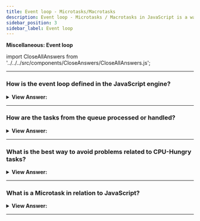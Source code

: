 ```yaml
---
title: Event loop - Microtasks/Macrotasks
description: Event loop - Microtasks / Macrotasks in JavaScript is a way to run code asynchronously. - JavaScript Interview Questions & Answers
sidebar_position: 3
sidebar_label: Event loop
---
```


**Miscellaneous: Event loop**

import CloseAllAnswers from '../../../src/components/CloseAnswers/CloseAllAnswers.js';

<CloseAllAnswers />

---

### How is the event loop defined in the JavaScript engine?

<details>
  <summary><strong>View Answer:</strong></summary>
  <div>
  <div><strong>Interview Response:</strong> In computer science, the event loop is a programming construct or design pattern that waits for and dispatches events or messages in a program. The event loop concept is quite simple. There is an endless loop, where the JavaScript engine waits for tasks, executes them, and then sleeps, waiting for more tasks. The general algorithm of the engine includes to simple steps. Where there are tasks execute theme, starting with the oldest task first. Then, sleep until a new task appears, then go to one. That is a formalization for what we see when browsing a page. The JavaScript engine does nothing most of the time, it only runs if a script/handler/event activates.
    </div><br />
  <div><strong className="codeExample">Diagram:</strong><br /><br />

  <div></div>

<img src="/img/event-loop.gif" /><br /><br />

</div>
  </div>
</details>

---

### How are the tasks from the queue processed or handled?

<details>
  <summary><strong>View Answer:</strong></summary>
  <div>
  <div><strong>Interview Response:</strong> Tasks from the queue are processed on “first come – first served” basis. When the engine browser is done with the script, it handles mousemove event, then then setTimeout handler, and so on.
    </div><br />
  <div><strong className="codeExample">Diagram:</strong><br /><br />

  <div></div>

<img src='/img/callback-queue-event-loop.gif' />

</div>
  </div>
</details>

---

### What is the best way to avoid problems related to CPU-Hungry tasks?

<details>
  <summary><strong>View Answer:</strong></summary>
  <div>
  <div><strong>Interview Response:</strong> We can avoid problems by splitting the big task into pieces or chunks. The goal is to split your tasks into smaller chunks to reduce the load on the engine. It should be noted that the engine is limited to the number of tasks it can process within a given time.
    </div><br />
  <div><strong className="codeExample">Code Example:</strong><br /><br />

  <div></div>

```js
let i = 0;

let start = Date.now();

function count() {
  // do a piece of the heavy job (*)
  do {
    i++;
  } while (i % 1e6 != 0);

  if (i == 1e9) {
    alert('Done in ' + (Date.now() - start) + 'ms');
  } else {
    setTimeout(count); // schedule the new call (**)
  }
}

count();
```

  </div>
  </div>
</details>

---

### What is a Microtask in relation to JavaScript?

<details>
  <summary><strong>View Answer:</strong></summary>
  <div>
  <div><strong>Interview Response:</strong> Microtasks come solely from our code. They are usually created by promises: an execution of .then/catch/finally handler becomes a microtask. Microtasks are used “under the cover” of await as well, as it is another form of promise handling. There is also a special function `queueMicrotask(func)` that queues func for execution in the microtask queue.

Immediately after every macrotask, the engine executes all tasks from microtask queue, prior to running any other macrotasks or rendering or anything else. All microtasks are completed before any other event handling or rendering or any other macrotask takes place.

</div><br />
  <div><strong className="codeExample">Code Example:</strong><br /><br />

  <div></div>

```js
// 3rd: alerts "timeout" - timeout shows last because it is a macrotask.
setTimeout(() => alert("timeout"));

// 2nd: alerts "promise" -
// promise shows second, because .then passes through the microtask queue
Promise.resolve()
  .then(() => alert("promise"));

// 1st: alerts "code" –
code shows first because it is a regular synchronous call.
alert("code");
```

  </div><br />
  <div><strong className="codeExample">Code Example:</strong> Simple Algorithm<br /><br />

  <div></div>

<ol>
  <li>Dequeue and run the oldest task from the macrotask queue (e.g., “script”).</li>
  <li>Execute all microtasks:</li>
  <li>While the microtask queue is not empty:</li>
  <li>Dequeue and run the oldest microtask.</li>
  <li>Render changes if any.</li>
  <li>If the macrotask queue is empty, wait till a macrotask appears.</li>
  <li>Go to step 1.</li>
</ol><br />

  </div>
  </div>
</details>

---
